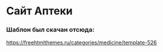 # Сайт Аптеки
### Шаблон был скачан отсюда: 
https://freehtmlthemes.ru/categories/medicine/template-526
